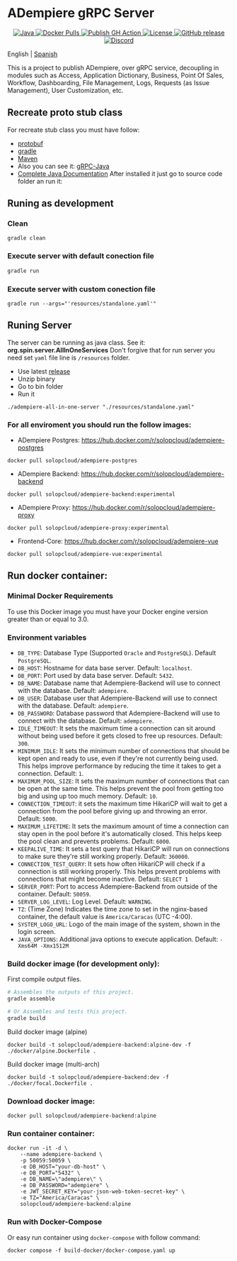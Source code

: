 # ADempiere gRPC Server

<p align="center">
  <a href="https://adoptium.net/es/temurin/releases/?version=11">
    <img src="https://badgen.net/badge/Java/11/orange" alt="Java">
  </a>
  <a href="https://hub.docker.com/r/solopcloud/adempiere-backend">
    <img src="https://img.shields.io/docker/pulls/solopcloud/adempiere-backend.svg" alt="Docker Pulls">
  </a>
  <a href="https://github.com/solop-develop/backend/actions/workflows/publish.yml">
    <img src="https://github.com/solop-develop/backend/actions/workflows/publish.yml/badge.svg" alt="Publish GH Action">
  </a>
  <a href="https://github.com/solop-develop/backend/blob/master/LICENSE">
    <img src="https://img.shields.io/badge/license-GNU/GPL%20(v2)-blue" alt="License">
  </a>
  <a href="https://github.com/solop-develop/backend/releases/latest">
    <img src="https://img.shields.io/github/release/solop-develop/backend.svg" alt="GitHub release">
  </a>
  <a href="https://discord.gg/T6eH6A7PJZ">
    <img src="https://badgen.net/badge/discord/join%20chat" alt="Discord">
  </a>
</p>

English | [Spanish](./README.es.md)

This is a project to publish ADempiere, over gRPC service, decoupling in modules such as Access, Application Dictionary, Business, Point Of Sales, Workflow, Dashboarding, File Management, Logs, Requests (as Issue Management), User Customization, etc.


## Recreate proto stub class
For recreate stub class you must have follow:
- [protobuf](https://github.com/protocolbuffers/protobuf/releases)
- [gradle](https://gradle.org/install)
- [Maven](https://search.maven.org/)
- Also you can see it: [gRPC-Java](https://grpc.io/docs/quickstart/java.html)
- [Complete Java Documentation](https://grpc.io/docs/tutorials/basic/java.html)
After installed it just go to source code folder an run it:

## Runing as development
### Clean
```shell
gradle clean
```

### Execute server with default conection file
``` bash
gradle run
```

### Execute server with custom conection file
```shell
gradle run --args="'resources/standalone.yaml'"
```

## Runing Server
The server can be running as java class. See it: **org.spin.server.AllInOneServices**
Don't forgive that for run server you need set `yaml` file line is `/resources` folder.

- Use latest [release](https://github.com/solop-develop/backend/releases)
- Unzip binary
- Go to bin folder
- Run it

```shell
./adempiere-all-in-one-server "./resources/standalone.yaml"
```


### For all enviroment you should run the follow images:

- ADempiere Postgres: https://hub.docker.com/r/solopcloud/adempiere-postgres
```shell
docker pull solopcloud/adempiere-postgres
```

- ADempiere Backend: https://hub.docker.com/r/solopcloud/adempiere-backend
```shell
docker pull solopcloud/adempiere-backend:experimental
```

- ADempiere Proxy: https://hub.docker.com/r/solopcloud/adempiere-proxy
```shell
docker pull solopcloud/adempiere-proxy:experimental
```

- Frontend-Core: https://hub.docker.com/r/solopcloud/adempiere-vue
```shell
docker pull solopcloud/adempiere-vue:experimental
```

## Run docker container:

### Minimal Docker Requirements
To use this Docker image you must have your Docker engine version greater than or equal to 3.0.

### Environment variables
 * `DB_TYPE`: Database Type (Supported `Oracle` and `PostgreSQL`). Default `PostgreSQL`.
 * `DB_HOST`: Hostname for data base server. Default: `localhost`.
 * `DB_PORT`: Port used by data base server. Default: `5432`.
 * `DB_NAME`: Database name that Adempiere-Backend will use to connect with the database. Default: `adempiere`.
 * `DB_USER`: Database user that Adempiere-Backend will use to connect with the database. Default: `adempiere`.
 * `DB_PASSWORD`: Database password that Adempiere-Backend will use to connect with the database. Default: `adempiere`.
 * `IDLE_TIMEOUT`: It sets the maximum time a connection can sit around without being used before it gets closed to free up resources. Default: `300`.
 * `MINIMUM_IDLE`: It sets the minimum number of connections that should be kept open and ready to use, even if they're not currently being used. This helps improve performance by reducing the time it takes to get a connection. Default: `1`.
 * `MAXIMUM_POOL_SIZE`: It sets the maximum number of connections that can be open at the same time. This helps prevent the pool from getting too big and using up too much memory. Default: `10`.
 * `CONNECTION_TIMEOUT`: it sets the maximum time HikariCP will wait to get a connection from the pool before giving up and throwing an error. Default: `5000`.
 * `MAXIMUM_LIFETIME`: It sets the maximum amount of time a connection can stay open in the pool before it's automatically closed. This helps keep the pool clean and prevents problems. Default: `6000`.
 * `KEEPALIVE_TIME`: It sets a test query that HikariCP will run on connections to make sure they're still working properly. Default: `360000`.
 * `CONNECTION_TEST_QUERY`: It sets how often HikariCP will check if a connection is still working properly. This helps prevent problems with connections that might become inactive. Default: `SELECT 1`
 * `SERVER_PORT`: Port to access Adempiere-Backend from outside of the container. Default: `50059`.
 * `SERVER_LOG_LEVEL`: Log Level. Default: `WARNING`.
 * `TZ`: (Time Zone) Indicates the time zone to set in the nginx-based container, the default value is `America/Caracas` (UTC -4:00).
 * `SYSTEM_LOGO_URL`: Logo of the main image of the system, shown in the login screen.
 * `JAVA_OPTIONS`: Additional java options to execute application. Default: `-Xms64M -Xmx1512M`

### Build docker image (for development only):
First compile output files.
``` bash
# Assembles the outputs of this project.
gradle assemble

# Or Assembles and tests this project.
gradle build
```

Build docker image (alpine)
```shell
docker build -t solopcloud/adempiere-backend:alpine-dev -f ./docker/alpine.Dockerfile .
```

Build docker image (multi-arch)
```shell
docker build -t solopcloud/adempiere-backend:dev -f ./docker/focal.Dockerfile .
```

### Download docker image:
```shell
docker pull solopcloud/adempiere-backend:alpine
```

### Run container container:
```shell
docker run -it -d \
	--name adempiere-backend \
	-p 50059:50059 \
	-e DB_HOST="your-db-host" \
	-e DB_PORT="5432" \
	-e DB_NAME=\"adempiere\" \
	-e DB_PASSWORD="adempiere" \
	-e JWT_SECRET_KEY="your-json-web-token-secret-key" \
	-e TZ="America/Caracas" \
	solopcloud/adempiere-backend:alpine
```

### Run with Docker-Compose
Or easy run container using `docker-compose` with follow command:
```shell
docker compose -f build-docker/docker-compose.yaml up
```
